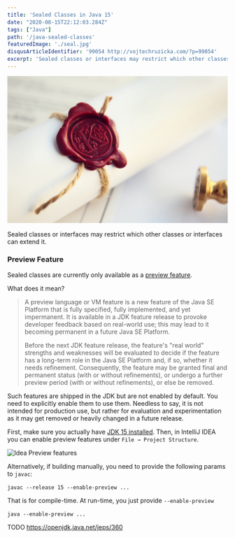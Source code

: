 ```yaml
---
title: 'Sealed Classes in Java 15'
date: "2020-08-15T22:12:03.284Z"
tags: ["Java"]
path: '/java-sealed-classes'
featuredImage: './seal.jpg'
disqusArticleIdentifier: '99054 http://vojtechruzicka.com/?p=99054'
excerpt: 'Sealed classes or interfaces may restrict which other classes or interfaces can extend it.'
---
```


![Java Sealed Classes](./seal.jpg)

Sealed classes or interfaces may restrict which other classes or interfaces can extend it.

### Preview Feature
Sealed classes are currently only available as a [preview feature](https://openjdk.java.net/jeps/12).

What does it mean?

>A preview language or VM feature is a new feature of the Java SE Platform that is fully specified, fully implemented, and yet impermanent. It is available in a JDK feature release to provoke developer feedback based on real-world use; this may lead to it becoming permanent in a future Java SE Platform.
> 
>Before the next JDK feature release, the feature's "real world" strengths and weaknesses will be evaluated to decide if the feature has a long-term role in the Java SE Platform and, if so, whether it needs refinement. Consequently, the feature may be granted final and permanent status (with or without refinements), or undergo a further preview period (with or without refinements), or else be removed.

Such features are shipped in the JDK but are not enabled by default. You need to explicitly enable them to use them. Needless to say, it is not intended for production use, but rather for evaluation and experimentation as it may get removed or heavily changed in a future release.

First, make sure you actually have [JDK 15 installed](https://jdk.java.net/15/). Then, in IntelliJ IDEA you can enable preview features under `File → Project Structure`.

![Idea Preview features](idea-enable-preview-features.png)

Alternatively, if building manually, you need to provide the following params to `javac`:

```
javac --release 15 --enable-preview ...
```

That is for compile-time. At run-time, you just provide `--enable-preview`

```
java --enable-preview ...
```


TODO https://openjdk.java.net/jeps/360